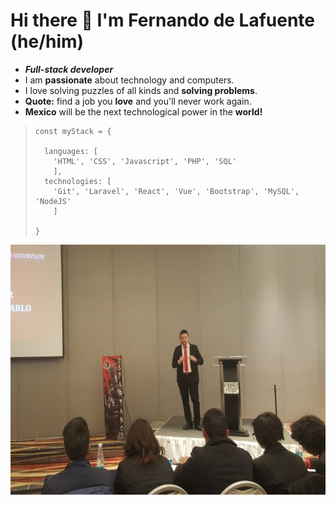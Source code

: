 # Hi there 👋 I'm Fernando de Lafuente (he/him)

- ***Full-stack developer***
- I am **passionate** about technology and computers.
- I love solving puzzles of all kinds and **solving problems**. 
- **Quote:** find a job you **love** and you'll never work again. 
- **Mexico** will be the next technological power in the **world!**

>     const myStack = {
> 
>       languages: [
>         'HTML', 'CSS', 'Javascript', 'PHP', 'SQL'
>         ],
>       technologies: [
>         'Git', 'Laravel', 'React', 'Vue', 'Bootstrap', 'MySQL', 'NodeJS'
>         ] 
>       
>     }

<div align="center"><img src="https://github.com/Lfer1111/Lfer1111/blob/main/fer_exponiendo.png" width="600px" height="400px"></div>
